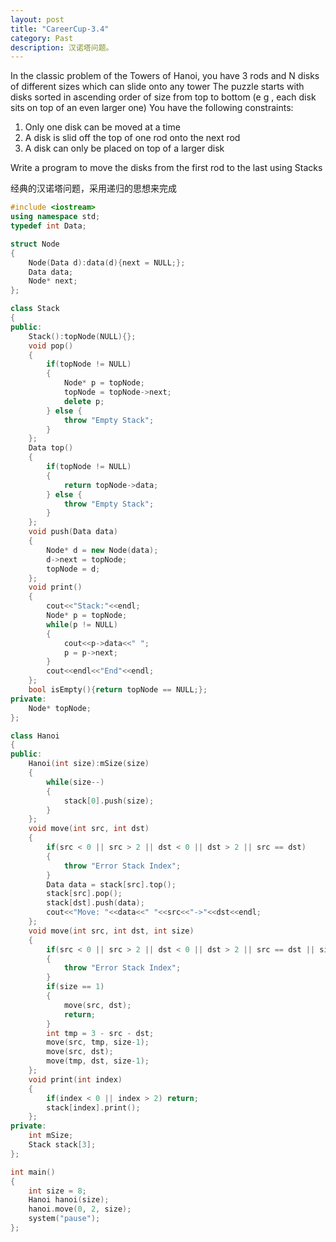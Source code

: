 ```yaml
---
layout: post
title: "CareerCup-3.4"
category: Past
description: 汉诺塔问题。
---
```

In the classic problem of the Towers of Hanoi, you have 3 rods and N disks of different 
sizes which can slide onto any tower The puzzle starts with disks sorted in ascending 
order of size from top to bottom (e g , each disk sits on top of an even larger one) You 
have the following constraints:

1. Only one disk can be moved at a time 
2. A disk is slid off the top of one rod onto the next rod 
3. A disk can only be placed on top of a larger disk 

Write a program to move the disks from the first rod to the last using Stacks

经典的汉诺塔问题，采用递归的思想来完成

```cpp
#include <iostream>
using namespace std;
typedef int Data;

struct Node
{
    Node(Data d):data(d){next = NULL;};
    Data data;
    Node* next;
};

class Stack
{
public:
    Stack():topNode(NULL){};
    void pop()
    {
        if(topNode != NULL)
        {
            Node* p = topNode;
            topNode = topNode->next;
            delete p;
        } else {
            throw "Empty Stack";
        }
    };
    Data top()
    {
        if(topNode != NULL)
        {
            return topNode->data;
        } else {
            throw "Empty Stack";
        }
    };
    void push(Data data)
    {
        Node* d = new Node(data);
        d->next = topNode;
        topNode = d;
    };
    void print()
    {
        cout<<"Stack:"<<endl;
        Node* p = topNode;
        while(p != NULL)
        {
            cout<<p->data<<" ";
            p = p->next;
        }
        cout<<endl<<"End"<<endl;
    };
    bool isEmpty(){return topNode == NULL;};
private:
    Node* topNode;
};

class Hanoi
{
public:
    Hanoi(int size):mSize(size)
    {
        while(size--)
        {
            stack[0].push(size);
        }
    };
    void move(int src, int dst)
    {
        if(src < 0 || src > 2 || dst < 0 || dst > 2 || src == dst)
        {
            throw "Error Stack Index";
        }
        Data data = stack[src].top();
        stack[src].pop();
        stack[dst].push(data);
        cout<<"Move: "<<data<<" "<<src<<"->"<<dst<<endl;       
    };
    void move(int src, int dst, int size)
    {
        if(src < 0 || src > 2 || dst < 0 || dst > 2 || src == dst || size <= 0)
        {
            throw "Error Stack Index";
        }
        if(size == 1)
        {
            move(src, dst);
            return;
        }
        int tmp = 3 - src - dst;
        move(src, tmp, size-1);
        move(src, dst);
        move(tmp, dst, size-1);
    };
    void print(int index)
    {
        if(index < 0 || index > 2) return;
        stack[index].print();
    };
private:
    int mSize;
    Stack stack[3];
};

int main()
{
    int size = 8;
    Hanoi hanoi(size);
    hanoi.move(0, 2, size);
    system("pause");
};
```


